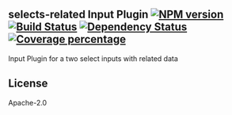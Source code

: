 selects-related Input Plugin [![NPM version][npm-image]][npm-url] [![Build Status][travis-image]][travis-url] [![Dependency Status][daviddm-image]][daviddm-url] [![Coverage percentage][coveralls-image]][coveralls-url]
---

Input Plugin for a two select inputs with related data

## License

Apache-2.0

[npm-image]: https://badge.fury.io/js/input-plugin-selects-related.svg
[npm-url]: https://npmjs.org/package/input-plugin-selects-related
[travis-image]: https://travis-ci.org/punchcard-cms/input-plugin-selects-related.svg
[travis-url]: https://travis-ci.org/punchcard-cms/input-plugin-selects-related
[daviddm-image]: https://david-dm.org/punchcard-cms/input-plugin-selects-related.svg?theme=shields.io
[daviddm-url]: https://david-dm.org/punchcard-cms/input-plugin-selects-related
[coveralls-image]: https://coveralls.io/repos/punchcard-cms/input-plugin-selects-related/badge.svg
[coveralls-url]: https://coveralls.io/r/punchcard-cms/input-plugin-selects-related
